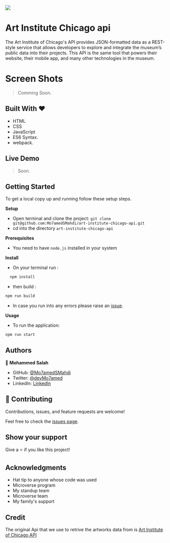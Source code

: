 ![](https://img.shields.io/badge/Microverse-blueviolet)

# Art Institute Chicago api

The Art Institute of Chicago's API provides JSON-formatted data as a REST-style service that allows developers to explore and integrate the museum’s public data into their projects. This API is the same tool that powers their website, their mobile app, and many other technologies in the museum.

# Screen Shots

> Comming Soon.

## Built With &hearts;

- HTML
- CSS
- JavaScript
- ES6 Syntax.
- webpack.

## Live Demo

> Soon.

## Getting Started

To get a local copy up and running follow these setup steps.

**Setup**

- Open terminal and clone the project: `git clone git@github.com:Mo7amedSMahdi/art-institute-chicago-api.git`
- cd into the directory `art-institute-chicago-api`

**Prerequisites**

- You need to have `node.js` installed in your system

**Install**

- On your terminal run :

```sh
  npm install
```

- then build :

```sh
npm run build
```

- In case you run into any errors please raise an [issue](https://github.com/Mo7amedSMahdi/art-institute-chicago-api/issues).

**Usage**

- To run the application:

```sh
npm run start

```

## Authors

👤 **Mohammed Salah**

- GitHub: [@Mo7amedSMahdi](https://github.com/Mo7amedSMahdi)
- Twitter: [@devMo7amed](https://twitter.com/devMo7amed)
- LinkedIn: [LinkedIn](https://www.linkedin.com/in/mohammed-mahdi-b20340162/)

## 🤝 Contributing

Contributions, issues, and feature requests are welcome!

Feel free to check the [issues page](../../issues/).

## Show your support

Give a ⭐️ if you like this project!

## Acknowledgments

- Hat tip to anyone whose code was used
- Microverse program
- My standup team
- Microverse team
- My family's support

## Credit

The original Api that we use to retrive the artworks data from is [Art Institute of Chicago API](https://api.artic.edu/docs/)
